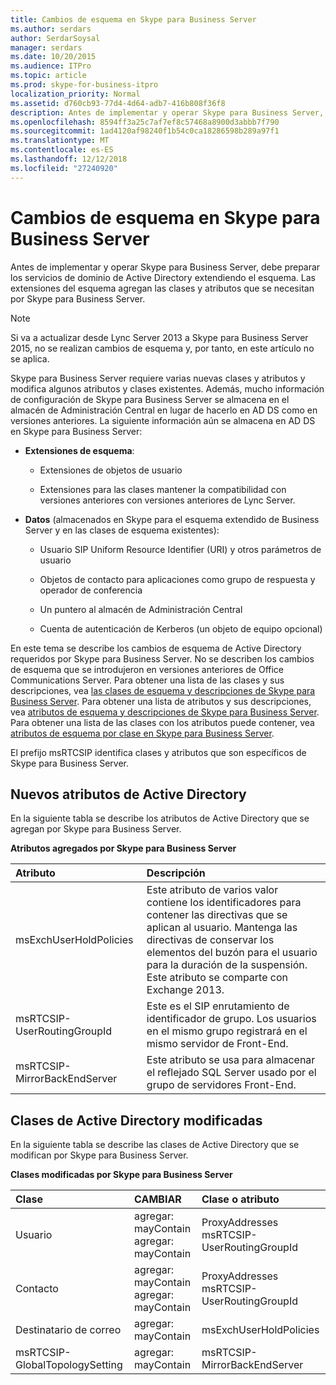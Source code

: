```yaml
---
title: Cambios de esquema en Skype para Business Server
ms.author: serdars
author: SerdarSoysal
manager: serdars
ms.date: 10/20/2015
ms.audience: ITPro
ms.topic: article
ms.prod: skype-for-business-itpro
localization_priority: Normal
ms.assetid: d760cb93-77d4-4d64-adb7-416b808f36f8
description: Antes de implementar y operar Skype para Business Server, debe preparar los servicios de dominio de Active Directory extendiendo el esquema. Las extensiones del esquema agregan las clases y atributos que se necesitan por Skype para Business Server.
ms.openlocfilehash: 8594ff3a25c7af7ef8c57468a8900d3abbb7f790
ms.sourcegitcommit: 1ad4120af98240f1b54c0ca18286598b289a97f1
ms.translationtype: MT
ms.contentlocale: es-ES
ms.lasthandoff: 12/12/2018
ms.locfileid: "27240920"
---
```

# <a name="schema-changes-in-skype-for-business-server"></a>Cambios de esquema en Skype para Business Server
 
Antes de implementar y operar Skype para Business Server, debe preparar los servicios de dominio de Active Directory extendiendo el esquema. Las extensiones del esquema agregan las clases y atributos que se necesitan por Skype para Business Server.

> [!NOTE]
> Si va a actualizar desde Lync Server 2013 a Skype para Business Server 2015, no se realizan cambios de esquema y, por tanto, en este artículo no se aplica.
  
Skype para Business Server requiere varias nuevas clases y atributos y modifica algunos atributos y clases existentes. Además, mucho información de configuración de Skype para Business Server se almacena en el almacén de Administración Central en lugar de hacerlo en AD DS como en versiones anteriores. La siguiente información aún se almacena en AD DS en Skype para Business Server:
  
- **Extensiones de esquema**:
    
  - Extensiones de objetos de usuario
    
  - Extensiones para las clases mantener la compatibilidad con versiones anteriores con versiones anteriores de Lync Server.
    
- **Datos** (almacenados en Skype para el esquema extendido de Business Server y en las clases de esquema existentes):
    
  - Usuario SIP Uniform Resource Identifier (URI) y otros parámetros de usuario
    
  - Objetos de contacto para aplicaciones como grupo de respuesta y operador de conferencia
    
  - Un puntero al almacén de Administración Central
    
  - Cuenta de autenticación de Kerberos (un objeto de equipo opcional)
    
En este tema se describe los cambios de esquema de Active Directory requeridos por Skype para Business Server. No se describen los cambios de esquema que se introdujeron en versiones anteriores de Office Communications Server. Para obtener una lista de las clases y sus descripciones, vea [las clases de esquema y descripciones de Skype para Business Server](schema-classes-and-descriptions.md). Para obtener una lista de atributos y sus descripciones, vea [atributos de esquema y descripciones de Skype para Business Server](schema-attributes-and-descriptions.md). Para obtener una lista de las clases con los atributos puede contener, vea [atributos de esquema por clase en Skype para Business Server](schema-attributes-by-class.md).
  
El prefijo msRTCSIP identifica clases y atributos que son específicos de Skype para Business Server.
  
## <a name="new-active-directory-attributes"></a>Nuevos atributos de Active Directory

En la siguiente tabla se describe los atributos de Active Directory que se agregan por Skype para Business Server.
  
**Atributos agregados por Skype para Business Server**

|**Atributo**|**Descripción**|
|:-----|:-----|
|msExchUserHoldPolicies  <br/> |Este atributo de varios valor contiene los identificadores para contener las directivas que se aplican al usuario. Mantenga las directivas de conservar los elementos del buzón para el usuario para la duración de la suspensión. Este atributo se comparte con Exchange 2013.  <br/> |
|msRTCSIP-UserRoutingGroupId  <br/> |Este es el SIP enrutamiento de identificador de grupo. Los usuarios en el mismo grupo registrará en el mismo servidor de Front-End.  <br/> |
|msRTCSIP-MirrorBackEndServer  <br/> |Este atributo se usa para almacenar el reflejado SQL Server usado por el grupo de servidores Front-End.  <br/> |
   
## <a name="modified-active-directory-classes"></a>Clases de Active Directory modificadas

En la siguiente tabla se describe las clases de Active Directory que se modifican por Skype para Business Server.
  
**Clases modificadas por Skype para Business Server**

|**Clase**|**CAMBIAR**|**Clase o atributo**|
|:-----|:-----|:-----|
|Usuario  <br/> |agregar: mayContain  <br/> agregar: mayContain  <br/> |ProxyAddresses  <br/> msRTCSIP-UserRoutingGroupId  <br/> |
|Contacto  <br/> |agregar: mayContain  <br/> agregar: mayContain  <br/> |ProxyAddresses  <br/> msRTCSIP-UserRoutingGroupId  <br/> |
|Destinatario de correo  <br/> |agregar: mayContain  <br/> |msExchUserHoldPolicies  <br/> |
|msRTCSIP-GlobalTopologySetting  <br/> |agregar: mayContain  <br/> |msRTCSIP-MirrorBackEndServer  <br/> |
   

